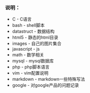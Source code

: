 ### 说明：
* C - C语言
* bash - shell脚本
* datastruct - 数据结构
* html5 - 静态的html目录
* images - 自己的图片集合
* javascript - js
* math - 数学相关
* mysql - mysql数据库
* php - php脚本语言
* vim - vim配置说明
* markdown - markdown一些特殊写法
* google - 对google产品的问题记录
